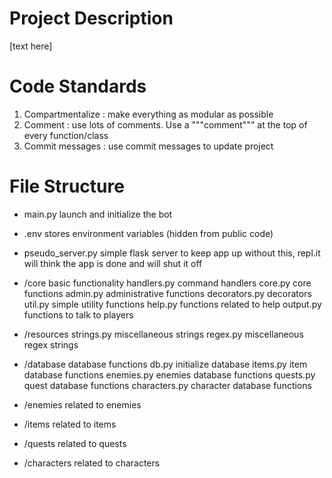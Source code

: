 # Project Description

[text here]


# Code Standards

1. Compartmentalize : make everything as modular as possible
2. Comment : use lots of comments. Use a """comment""" at the top of every function/class
3. Commit messages : use commit messages to update project

# File Structure

- main.py               launch and initialize the bot
- .env                  stores environment variables (hidden from public code)
- pseudo_server.py      simple flask server to keep app up
        without this, repl.it will think the app is done and will shut it off

- /core                 basic functionality
    handlers.py         command handlers
    core.py             core functions
    admin.py            administrative functions
    decorators.py       decorators
    util.py             simple utility functions
    help.py             functions related to help
    output.py           functions to talk to players

- /resources
    strings.py          miscellaneous strings
    regex.py            miscellaneous regex strings

- /database             database functions
    db.py               initialize database
    items.py            item database functions
    enemies.py          enemies database functions
    quests.py           quest database functions
    characters.py       character database functions

- /enemies              related to enemies

- /items                related to items

- /quests               related to quests

- /characters           related to characters

